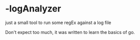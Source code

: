 # -logAnalyzer

just a small tool to run some regEx against a log file

Don't expect too much, it was written to learn the basics of go.
